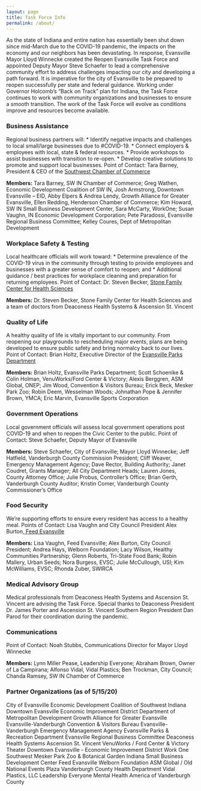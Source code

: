 ```yaml
---
layout: page
title: Task Force Info
permalink: /about/
---
```


As the state of Indiana and entire nation has essentially been shut down since mid-March due to the COVID-19 pandemic, the impacts on the economy and our neighbors has been devastating. In response, Evansville Mayor Lloyd Winnecke created the Reopen Evansville Task Force and appointed Deputy Mayor Steve Schaefer to lead a comprehensive community effort to address challenges impacting our city and developing a path forward. It is imperative for the city of Evansville to be prepared to reopen successfully per state and federal guidance.
Working under Governor Holcomb’s “Back on Track” plan for Indiana, the Task Force continues to work with community organizations and businesses to ensure a smooth transition.
The work of the Task Force will evolve as conditions improve and resources become available.
### Business Assistance
Regional business partners will:
    *     Identify negative impacts and challenges to local small/large businesses due to      #COVID-19.
    *     Connect employers &amp; employees with local, state &amp; federal resources.
    *     Provide workshops to assist businesses with transition to re-open.
    *     Develop creative solutions to promote and support local businesses.
Point of Contact: Tara Barney, President &amp; CEO of the [Southwest Chamber of Commerce](https://swinchamber.com/)

**Members:** Tara Barney, SW IN Chamber of Commerce; Greg Wathen, Economic Development Coalition of SW IN, Josh Armstrong, Downtown Evansville – EID, Abby Elpers &amp; Andrea Lendy, Growth Alliance for Greater Evansville, Ellen Redding, Henderson Chamber of Commerce; Kim Howard, SW IN Small Business Development Center, Sara McCarty, WorkOne; Susan Vaughn, IN Economic Development Corporation; Pete Paradossi, Evansville Regional Business Committee; Kelley Coures, Dept of Metropolitan Development
### Workplace Safety &amp; Testing
Local healthcare officials will work toward:
    *     Determine prevalence of the COVID-19 virus in the community through testing to      provide employees and businesses with a greater sense of comfort to reopen; and
    *     Additional guidance / best practices for workplace cleaning and preparation for      returning employees.
Point of Contact: Dr. Steven Becker, [Stone Family Center for Health Sciences](https://medicine.iu.edu/evansville)

**Members:** Dr. Steven Becker, Stone Family Center for Health Sciences and a team of doctors from Deaconess Health Systems &amp; Ascension St. Vincent
### Quality of Life 
A healthy quality of life is vitally important to our community. From reopening our playgrounds to rescheduling major events, plans are being developed to ensure public safety and bring normalcy back to our lives.
Point of Contact: Brian Holtz, Executive Director of the [Evansville Parks Department](http://evansvillegov.org/city/department/index.php?structureid=22)

**Members:** Brian Holtz, Evansville Parks Department; Scott Schoenike &amp; Colin Holman, VenuWorks/Ford Center &amp; Victory; Alexis Berggren, ASM Global, ONEP; Jim Wood, Convention &amp; Visitors Bureau; Erick Beck, Mesker Park Zoo; Robin Deem, Wesselman Woods; Johnathan Pope &amp; Jennifer Brown, YMCA; Eric Marvin, Evansville Sports Corporation
### Government Operations
Local government officials will assess local government operations post COVID-19 and when to reopen the Civic Center to the public. 
Point of Contact: Steve Schaefer, Deputy Mayor of Evansville

**Members:** Steve Schaefer, City of Evansville; Mayor Lloyd Winnecke; Jeff Hatfield, Vanderburgh County Commission President; Cliff Weaver, Emergency Management Agency; Dave Rector, Building Authority; Janet Coudret, Grants Manager; All City Department Heads; Lauren Jones, County Attorney Office; Julie Probus, Controller’s Office; Brian Gerth, Vanderburgh County Auditor; Kristin Comer, Vanderburgh County Commissioner’s Office
### Food Security 
We’re supporting efforts to ensure every resident has access to a healthy meal.
Points of Contact: Lisa Vaughn and City Council President Alex Burton,[ ](https://www.facebook.com/feedEVV)[Feed Evansville](https://www.facebook.com/feedEVV)

**Members:** Lisa Vaughn, Feed Evansville; Alex Burton, City Council President; Andrea Hays, Welborn Foundation; Lacy Wilson, Healthy Communities Partnership; Glenn Roberts, Tri-State Food Bank; Robin Mallery, Urban Seeds; Nora Burgess, EVSC; Julie McCullough, USI; Kim McWilliams, EVSC; Rhonda Zuber, SWIRCA
### Medical Advisory Group
Medical professionals from Deaconess Health Systems and Ascension St. Vincent are advising the Task Force. Special thanks to Deaconess President Dr. James Porter and Ascension St. Vincent Southern Region President Dan Parod for their coordination during the pandemic.
### Communications
Point of Contact: Noah Stubbs, Communications Director for Mayor Lloyd Winnecke

**Members:** Lynn Miller Pease, Leadership Everyone; Abraham Brown, Owner of La Campirana; Alfonso Vidal, Vidal Plastics; Ben Trockman, City Council; Chanda Ramsey, SW IN Chamber of Commerce
### Partner Organizations (as of 5/15/20)
City of Evansville
Economic Development Coalition of Southwest Indiana
Downtown Evansville Economic Improvement District
Department of Metropolitan Development
Growth Alliance for Greater Evansville
Evansville-Vanderburgh Convention &amp; Visitors Bureau
Evansville-Vanderburgh Emergency Management Agency
Evansville Parks &amp; Recreation Department
Evansville Regional Business Committee
Deaconess Health Systems
Ascension St. Vincent
VenuWorks / Ford Center &amp; Victory Theater
Downtown Evansville - Economic Improvement District
Work One Southwest
Mesker Park Zoo &amp; Botanical Garden
Indiana Small Business Development Center
Feed Evansville
Welborn Foundation
ASM Global / Old National Events Plaza
Vanderburgh County Health Department
Vidal Plastics, LLC
Leadership Everyone
Mental Health America of Vanderburgh County